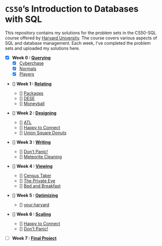 # `CS50`’s Introduction to Databases with SQL

This repository contains my solutions for the problem sets in the CS50-SQL course offered by [Harvard University](https://cs50.harvard.edu/sql/2023/). The course covers various aspects of SQL and database management. Each week, I've completed the problem sets and uploaded my solutions here.

- [x] **Week 0 : [Querying](https://cs50.harvard.edu/sql/2023/psets/0/)**
  - [x] [Cyberchase](/0-%20Querying/Cyberchase)
  - [x] [Normals](/0-%20Querying/Normals)
  - [x] [Players](/0-%20Querying/Players)

- [] **Week 1 : [Relating](https://cs50.harvard.edu/sql/2023/psets/1/)**
  - [] [Packages](/1-%20Relating/Packages)
  - [] [DESE](/1-%20Relating/DESE)
  - [] [Moneyball](/1-%20Relating/Moneyball)
     
- [] **Week 2 : [Designing](https://cs50.harvard.edu/sql/2023/psets/2/)**
  - [] [ATL](/2-%20Designing/ATL)
  - [] [Happy to Connect](/2-%20Designing/Happy%20to%20Connect)
  - [] [Union Square Donuts](/2-%20Designing/Union%20Square%20Donuts)

- [] **Week 3 : [Writing](https://cs50.harvard.edu/sql/2023/psets/3/)**
  - [] [Don’t Panic!](/3-%20Writing/Don't%20Panic!)
  - [] [Meteorite Cleaning](/3-%20Writing/Meteorite%20Cleaning)

- [] **Week 4 : [Viewing](https://cs50.harvard.edu/sql/2023/psets/4/)**
  - [] [Census Taker](/4-%20Viewing/Census%20Taker)
  - [] [The Private Eye](/4-%20Viewing/The%20Private%20Eye)
  - [] [Bed and Breakfast](/4-%20Viewing/Bed%20and%20Breakfast)

- [] **Week 5 : [Optimizing](https://cs50.harvard.edu/sql/2023/psets/5/)**
  - [] [your.harvard](/5-%20Optimizing/your.harvard)
      
- [] **Week 6 : [Scaling](https://cs50.harvard.edu/sql/2023/psets/6/)**
  - [] [Happy to Connect](/6-%20Scaling/Happy%20to%20Connect)
  - [] [Don't Panic!](/6-%20Scaling/Don't%20Panic!%20with%20Java)

- [ ] **Week 7 : [Final Project](https://cs50.harvard.edu/sql/2023/project/)**
